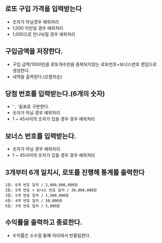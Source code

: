 ## 로또 구입 가격을 입력받는다

- 숫자가 아닐경우 예외처리
- 1,000 미만일 경우 예외처리
- 1,000으로 안나눠질 경우 예외처리

## 구입금액을 저장한다.

- 구입 금액/1000만큼 로또개수만큼 중복되지않는 로또번호+보너스번호 랜덤으로 생성한다.
- 내역을 출력한다.(오름차순)

## 당첨 번호를 입력받는다.(6개의 숫자)

- ' , '쉼표로 구분한다.
- 숫자가 아닐 경우 예외처리
- 1 ~ 45사이의 숫자가 있을 경우 경우 예외처리

## 보너스 번호를 입력받는다.

- 숫자가 아닐 경우 예외처리
- 1 ~ 45사이의 숫자가 있을 경우 경우 예외처리

## 3개부터 6개 일치시, 로또를 진행해 통계를 출력한다

```
1등: 6개 번호 일치 / 2,000,000,000원
2등: 5개 번호 + 보너스 번호 일치 / 30,000,000원
3등: 5개 번호 일치 / 1,500,000원
4등: 4개 번호 일치 / 50,000원
5등: 3개 번호 일치 / 5,000원
```

## 수익률을 출력하고 종료한다.

- 수익률은 소수점 둘째 자리에서 반올림한다.
